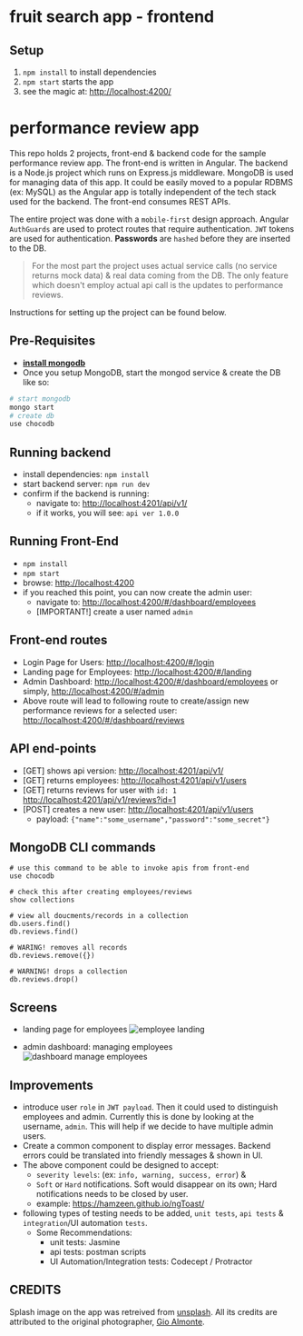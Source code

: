 # fruit search app - frontend

## Setup

1. `npm install` to install dependencies
2. `npm start` starts the app
3.  see the magic at: <http://localhost:4200/>



# performance review app
This repo holds 2 projects, front-end & backend code for the sample performance review app.
The front-end is written in Angular. The backend is a Node.js project which runs on Express.js middleware. 
MongoDB is used for managing data of this app. It could be easily moved to a 
popular RDBMS (ex: MySQL) as the Angular app is totally independent of the 
tech stack used for the backend. The front-end consumes REST APIs.


The entire project was done with a `mobile-first` design approach.
Angular `AuthGuards` are used to protect routes that require authentication.
`JWT` tokens are used for authentication. **Passwords** are `hashed` before they are inserted to the DB.

> For the most part the project uses actual service calls (no service returns mock data) & 
real data coming from the DB. The only feature which doesn't employ actual api call is the 
updates to performance reviews.

Instructions for setting up the project can be found below. 


## Pre-Requisites ##
* [**install mongodb**](https://treehouse.github.io/installation-guides/mac/mongo-mac.html)
* Once you setup MongoDB, start the mongod service & create the DB like so:
```sh
# start mongodb
mongo start
# create db
use chocodb
```


## Running backend
* install dependencies:
    ```npm install```
* start backend server:
    ```npm run dev```
* confirm if the backend is running: 
    * navigate to: <http://localhost:4201/api/v1/>
    * if it works, you will see: `api ver 1.0.0`

## Running Front-End
* ```npm install```
* ```npm start```
* browse: <http://localhost:4200>
* if you reached this point, you can now create the admin user:
    * navigate to: <http://localhost:4200/#/dashboard/employees>
    * [IMPORTANT!] create a user named `admin`

## Front-end routes
* Login Page for Users: <http://localhost:4200/#/login>
* Landing page for Employees: <http://localhost:4200/#/landing>
* Admin Dashboard: <http://localhost:4200/#/dashboard/employees> or 
simply, <http://localhost:4200/#/admin>
* Above route will lead to following route to create/assign new performance reviews for a selected user: <http://localhost:4200/#/dashboard/reviews>

## API end-points
* [GET]  shows api version: <http://localhost:4201/api/v1/>
* [GET]  returns employees: <http://localhost:4201/api/v1/users>
* [GET]  returns reviews for user with `id: 1` <http://localhost:4201/api/v1/reviews?id=1>
* [POST] creates a new user: <http://localhost:4201/api/v1/users>
    * payload: `{"name":"some_username","password":"some_secret"}`

## MongoDB CLI commands
```
# use this command to be able to invoke apis from front-end
use chocodb

# check this after creating employees/reviews
show collections

# view all doucments/records in a collection
db.users.find()
db.reviews.find()

# WARING! removes all records
db.reviews.remove({})

# WARNING! drops a collection
db.reviews.drop()
```

## Screens

* landing page for employees
![employee landing](https://raw.githubusercontent.com/hamzeen/FullStackEngineerChallenge/master/screenshots/003_landing_page_employees.png)

* admin dashboard: managing employees
![dashboard manage employees](https://raw.githubusercontent.com/hamzeen/FullStackEngineerChallenge/master/screenshots/004_dashboard_admin.png)


## Improvements
* introduce user `role` in `JWT payload`. Then it could used to distinguish employees and admin. 
Currently this is done by looking at the username, `admin`. 
This will help if we decide to have multiple admin users.
* Create a common component to display error messages. Backend errors could be translated into friendly messages & shown in UI.
* The above component could be designed to accept:
    * `severity levels`: (ex: `info, warning, success, error`) & 
    * `Soft` or `Hard` notifications. Soft would disappear on its own; Hard notifications needs to be closed by user.
    * example: <https://hamzeen.github.io/ngToast/>
* following types of testing needs to be added, `unit tests`, `api tests` & `integration`/UI automation `tests`.
    * Some Recommendations: 
        * unit tests: Jasmine
        * api tests: postman scripts
        * UI Automation/Integration tests: Codecept / Protractor


## CREDITS ##
Splash image on the app was retreived from [unsplash](http://unsplash.com). 
All its credits are attributed to the original photographer, [Gio Almonte](https://unsplash.com/@gpenguin).

